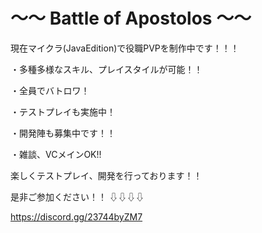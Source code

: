 # ～～  Battle of Apostolos ～～
現在マイクラ(JavaEdition)で役職PVPを制作中です！！！

・多種多様なスキル、プレイスタイルが可能！！

・全員でバトロワ！

・テストプレイも実施中！

・開発陣も募集中です！！

・雑談、VCメインOK!!

楽しくテストプレイ、開発を行っております！！

是非ご参加ください！！
⇩⇩⇩⇩

https://discord.gg/23744byZM7
